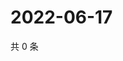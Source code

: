 # 2022-06-17

共 0 条

<!-- BEGIN WEIBO -->
<!-- 最后更新时间 Fri Jun 17 2022 02:20:41 GMT+0800 (China Standard Time) -->

<!-- END WEIBO -->
